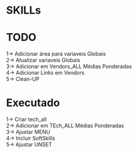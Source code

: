 # SKILLs

# TODO

1-> Adicionar área para variaveis Globais<br>
2-> Atualizar variaveis Globais<br>
3-> Adicionar em Vendors_ALL Médias Ponderadas<br>
4-> Adicionar Links em Vendors<br>
5-> Clean-UP<br>


# Executado

1-> Criar tech_all<br>
2-> Adicionar em TEch_ALL Médias Ponderadas<br>
3-> Ajustar MENU<br>
4-> Incluir SoftSkills<br>
5-> Ajustar UNSET<br>

